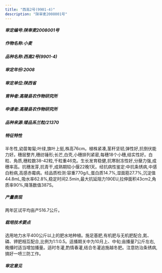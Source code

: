 ```yaml
---
title: "西高2号(9901-4)"
description: "陕审麦2008001号"
---
```

##### 审定编号:陕审麦2008001号

##### 作物名称:小麦

##### 品种名称:西高2号(9901-4)

##### 审定年份:2008

##### 审定单位:陕西省

##### 育种者:高陵县农作物研究所

##### 申请者:高陵县农作物研究所

##### 品种来源:矮品系兰粒/21370

##### 特征特性
半冬性,幼苗匍匐;叶绿,旗叶上挺,株高76cm。植株紧凑,茎秆坚韧,弹性好,抗倒伏能力好。穗层整齐,穗纺锤形;长芒,白壳,小穗排列紧密,每穗18个小穗,结实性好。白粒、角质,穗粒数38-42粒,千粒重46克。生长发育稳健,抗寒耐冻性好,分蘖力强,成穗率高。抗穗发芽,抗青干,成熟期较小偃22晚1天。经抗病性鉴定:中抗条锈病,中感白粉病,高感赤霉病。经品质检测:容重770g/L,蛋白质14.7%,湿面筋27.7%,沉淀值44.8mL,吸水率62.8%,稳定时间2.5min,最大抗延阻力190EU,拉伸面积43cm2,角质率90%,降落数值387S。

##### 产量表现
两年区试平均亩产516.7公斤。

##### 栽培技术要点
选用地力水平400公斤以上的肥水地种植。施足基肥,有机肥与无机肥配合,氮、磷、钾肥相互配合,比例为1:1:0.5。适播期关中为10月上、中旬;亩播量7公斤左右,晚播时适当增加播量。适时冬灌,酌情春灌,结合冬灌追施越冬肥。注意防治条锈病,搞好一喷三防工作。

##### 审定意见

